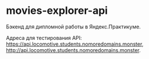# movies-explorer-api

Бэкенд для дипломной работы в Яндекс.Практикуме.

Адреса для тестирования API:
https://api.locomotive.students.nomoredomains.monster,
http://api.locomotive.students.nomoredomains.monster.
